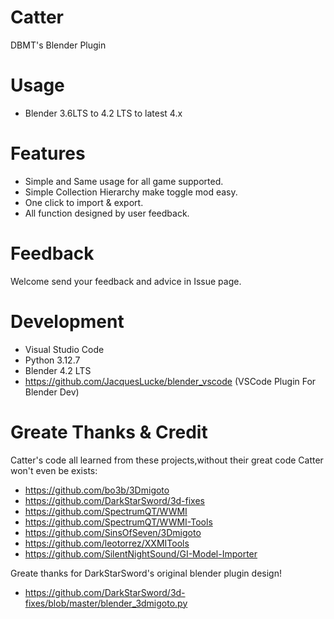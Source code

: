 # Catter
DBMT's Blender Plugin

# Usage
- Blender 3.6LTS to 4.2 LTS to latest 4.x

# Features
- Simple and Same usage for all game supported.
- Simple Collection Hierarchy make toggle mod easy.
- One click to import & export.
- All function designed by user feedback.

# Feedback
Welcome send your feedback and advice in Issue page.

# Development
- Visual Studio Code
- Python 3.12.7
- Blender 4.2 LTS
- https://github.com/JacquesLucke/blender_vscode (VSCode Plugin For Blender Dev)

# Greate Thanks & Credit
Catter's code all learned from these projects,without their great code Catter won't even be exists:
- https://github.com/bo3b/3Dmigoto
- https://github.com/DarkStarSword/3d-fixes
- https://github.com/SpectrumQT/WWMI
- https://github.com/SpectrumQT/WWMI-Tools
- https://github.com/SinsOfSeven/3Dmigoto
- https://github.com/leotorrez/XXMITools
- https://github.com/SilentNightSound/GI-Model-Importer

Greate thanks for DarkStarSword's original blender plugin design!
- https://github.com/DarkStarSword/3d-fixes/blob/master/blender_3dmigoto.py